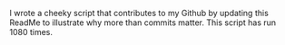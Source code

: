 I wrote a cheeky script that contributes to my Github by updating this ReadMe to illustrate why more than commits matter. This script has run 1080 times.
